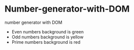 # Number-generator-with-DOM
number generator with DOM 

+ Even numbers background is green
+ Odd numbers background is yellow
+ Prime numbers background is red

